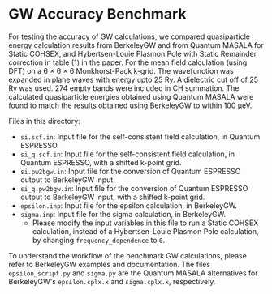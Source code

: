 # GW Accuracy Benchmark

For testing the accuracy of GW calculations, we compared quasiparticle energy calculation results from BerkeleyGW and from Quantum MASALA for Static COHSEX, and Hybertsen-Louie Plasmon Pole with Static Remainder correction in table (1) in the paper. For the mean field calculation (using DFT) on a 6 × 6 × 6 Monkhorst-Pack k-grid. The wavefunction was expanded in plane waves with energy upto 25 Ry. A dielectric cut off of 25 Ry was used. 274 empty bands were included in CH summation. The calculated quasiparticle energies obtained using Quantum MASALA were found to match the results obtained using BerkeleyGW to within 100 μeV.

Files in this directory:

- `si.scf.in`: Input file for the self-consistent field calculation, in Quantum ESPRESSO.
- `si_q.scf.in`: Input file for the self-consistent field calculation, in Quantum ESPRESSO, with a shifted k-point grid.
- `si.pw2bgw.in`: Input file for the conversion of Quantum ESPRESSO output to BerkeleyGW input.
- `si_q.pw2bgw.in`: Input file for the conversion of Quantum ESPRESSO output to BerkeleyGW input, with a shifted k-point grid.
- `epsilon.inp`: Input file for the epsilon calculation, in BerkeleyGW.
- `sigma.inp`: Input file for the sigma calculation, in BerkeleyGW.
    - Please modify the input variables in this file to run a Static COHSEX calculation, instead of a Hybertsen-Louie Plasmon Pole calculation, by changing `frequency_dependence` to `0`.

To understand the workflow of the benchmark GW calculations, please refer to BerkeleyGW examples and documentation. The files `epsilon_script.py` and `sigma.py` are the Quantum MASALA alternatives for BerkeleyGW's `epsilon.cplx.x` and `sigma.cplx.x`, respectively.